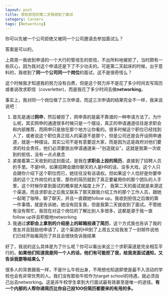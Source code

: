 ```yaml
---
layout: post
title: 收到拒信的第二天我收到了面试
category: Careers
tags: [Networking]
---
```



你可以先被一个公司拒绝又被同一个公司邀请去参加面试么？ 

答案是可以的。

上周周一我收到申请的一个大行的管培生的拒信，不出所料地被拒了，当时颇有一些灰心，因为我对这个申请还是下了不少功夫的。可是第二天起床的时候，出乎意料的，我收到了**同一个公司同一个岗位**的面试，这不是很奇怪么？

这个时候我才知道我的努力没有白费，但是这个努力并不是花了多少时间去写简历或者说改求职信（coverletter)，而是我花了多少时间去做**networking**。

事实上，我对同一个岗位做了三次申请，而这三次申请的结果完全不一样，我来说说吧：

1. 首先是通过**网申**，然后被拒了，网申真的是最不靠谱的一种申请方法了。为什么呢，其实网申的通道很多时候只是一个摆设，真正的申请通道往往是求职会和内部推荐，而网申只是放在那个地方让你看的。很多时候这个职位已经找到人了，或者说这个职位真正招人的渠道不是那个，但是公司还是会开设网申通道，就是一种摆设。其实公司不是有意要逗大家，而是因为这是政府对他们要求的社会责任，他们必须要放出申请通道来--"创造就业"。这就是我第一次收到的拒信，没有一点点悬念
2. 紧接着第二天收到的这封面试，是我在**求职会上投的简历**，直接到了招聘人员的手里。不是HR，如果招聘会跟你聊天的人是HR的话，没多大戏，这个人只会跟你介绍下这个职位而已，她往往没有话语权。但如果这个人恰好是你要申请的这个工作岗位的主管，那你的简历就到了真正要雇用你的那个团队的人手里，这个时候你拿到面试的概率就大幅度上升了， 我第二天的面试就是来源这个渠道。而且求职会之后我又联系了那天跟我介绍工作的那个工作人员，跟她一起喝了咖啡，聊了聊天，并且一直跟她follow up。我收到拒信之后做的第一件事情，就是告诉她，她没有回复我，但是我第二天就收到了面试。不管她有没有帮忙，我现在对这个岗位的了解比别人多很多，这都是源于我一直follow up并且积极地networking
3. 我通过**求职会上拿到的介绍册上的邮箱投递了简历**，这个方式我也告诉了我的舍友并且鼓励他申请了，这个渠道的HR到了上周五又给我发了一封邮件说他们已经开始看简历了并且会很快告诉我结果

好了，我说的这么具体是为了什么呢？你可以看出来这三个求职渠道是完全相互平行的，**如果他们知道我是同一个人的话，他们有可能拒了我，给我发面试通知，又告诉我要等结果么？**

很多人的背景跟我一样，不是什么牛校出身，不用想也知道即使是最不入流动的学校也会有非常优秀的人。我们没有那些牛校作为target school的待遇，就必须自己出去networking。这是非牛校学生拿到大行面试最有效甚至是唯一的途径。**有一个内部的人帮你递简历比你自己投100份简历都要来的有用的多。**